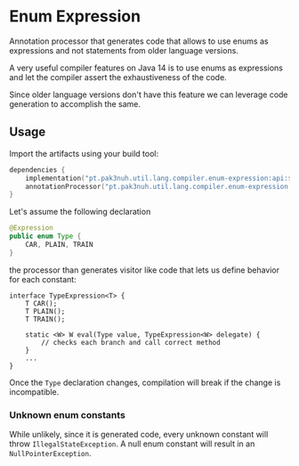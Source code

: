 # Enum Expression

Annotation processor that generates code that allows to use enums as expressions and not statements
from older language versions.

A very useful compiler features on Java 14 is to use enums as expressions and
let the compiler assert the exhaustiveness of the code.

Since older language versions don't have this feature we can leverage code generation to accomplish the same.

## Usage

Import the artifacts using your build tool:
```kotlin
dependencies {
    implementation("pt.pak3nuh.util.lang.compiler.enum-expression:api:$enumExprVersion")
    annotationProcessor("pt.pak3nuh.util.lang.compiler.enum-expression:processor:$enumExprVersion")
}
```

Let's assume the following declaration
```java
@Expression
public enum Type {
    CAR, PLAIN, TRAIN
}
```

the processor than generates visitor like code that lets us define behavior for each constant:
```
interface TypeExpression<T> {
    T CAR();
    T PLAIN();
    T TRAIN();

    static <W> W eval(Type value, TypeExpression<W> delegate) {
        // checks each branch and call correct method
    } 
    ...
}
``` 

Once the `Type` declaration changes, compilation will break if the change is incompatible.

### Unknown enum constants
While unlikely, since it is generated code, every unknown constant will throw `IllegalStateException`. A null
enum constant will result in an `NullPointerException`.
